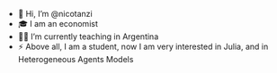 - 👋 Hi, I’m @nicotanzi
- 🎓 I am an economist
- 👨‍🏫 I’m currently teaching in Argentina
- ⚡ Above all, I am a student, now I am  very interested in Julia, and in Heterogeneous Agents Models

<!---
nicotanzi/nicotanzi is a ✨ special ✨ repository because its `README.md` (this file) appears on your GitHub profile.
You can click the Preview link to take a look at your changes.
--->

